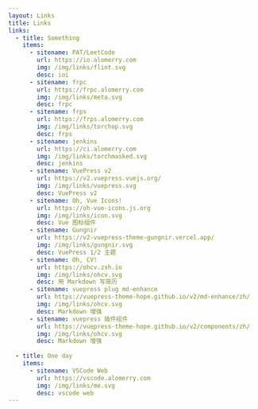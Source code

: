 ```yaml
---
layout: Links
title: Links
links:
  - title: Something
    items:
      - sitename: PAT/LeetCode
        url: https://io.alomerry.com
        img: /img/links/flint.svg
        desc: ioi
      - sitename: frpc
        url: https://frpc.alomerry.com
        img: /img/links/meta.svg
        desc: frpc
      - sitename: frps
        url: https://frps.alomerry.com
        img: /img/links/torchop.svg
        desc: frps
      - sitename: jenkins
        url: https://ci.alomerry.com
        img: /img/links/torchmasked.svg
        desc: jenkins
      - sitename: VuePress v2
        url: https://v2.vuepress.vuejs.org/
        img: /img/links/vuepress.svg
        desc: VuePress v2
      - sitename: Oh, Vue Icons!
        url: https://oh-vue-icons.js.org
        img: /img/links/icon.svg
        desc: Vue 图标组件
      - sitename: Gungnir
        url: https://v2-vuepress-theme-gungnir.vercel.app/
        img: /img/links/gungnir.svg
        desc: VuePress 1/2 主题
      - sitename: Oh, CV!
        url: https://ohcv.zxh.io
        img: /img/links/ohcv.svg
        desc: 用 Markdown 写简历
      - sitename: vuepress plug md-enhance
        url: https://vuepress-theme-hope.github.io/v2/md-enhance/zh/
        img: /img/links/ohcv.svg
        desc: Markdown 增强
      - sitename: vuepress 插件组件
        url: https://vuepress-theme-hope.github.io/v2/components/zh/
        img: /img/links/ohcv.svg
        desc: Markdown 增强
        
  - title: One day
    items:
      - sitename: VSCode Web
        url: https://vscode.alomerry.com
        img: /img/links/me.svg
        desc: vscode web
---
```

